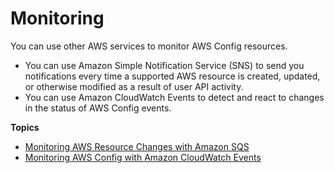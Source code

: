 # Monitoring<a name="monitoring"></a>

You can use other AWS services to monitor AWS Config resources\.
+ You can use Amazon Simple Notification Service \(SNS\) to send you notifications every time a supported AWS resource is created, updated, or otherwise modified as a result of user API activity\.
+ You can use Amazon CloudWatch Events to detect and react to changes in the status of AWS Config events\.

**Topics**
+ [Monitoring AWS Resource Changes with Amazon SQS](monitor-resource-changes.md)
+ [Monitoring AWS Config with Amazon CloudWatch Events](monitor-config-with-cloudwatchevents.md)